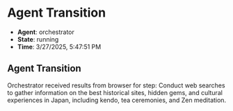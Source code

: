 # Agent Transition

- **Agent**: orchestrator
- **State**: running
- **Time**: 3/27/2025, 5:47:51 PM

## Agent Transition

Orchestrator received results from browser for step: Conduct web searches to gather information on the best historical sites, hidden gems, and cultural experiences in Japan, including kendo, tea ceremonies, and Zen meditation.

